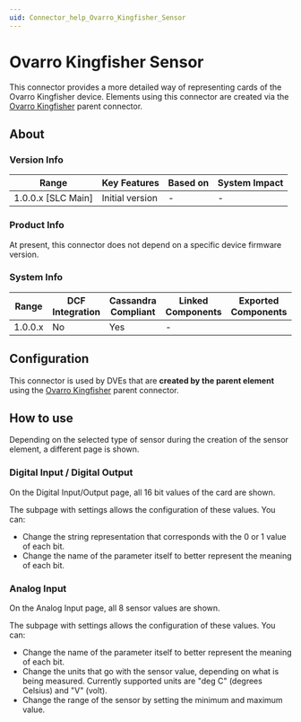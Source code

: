 ```yaml
---
uid: Connector_help_Ovarro_Kingfisher_Sensor
---
```


# Ovarro Kingfisher Sensor

This connector provides a more detailed way of representing cards of the Ovarro Kingfisher device. Elements using this connector are created via the [Ovarro Kingfisher](xref:Connector_help_Ovarro_Kingfisher) parent connector.

## About

### Version Info

| Range              | Key Features    | Based on | System Impact |
|--------------------|-----------------|----------|---------------|
| 1.0.0.x [SLC Main] | Initial version | -        | -             |

### Product Info

At present, this connector does not depend on a specific device firmware version.

### System Info

| Range   | DCF Integration | Cassandra Compliant | Linked Components | Exported Components |
|---------|-----------------|---------------------|-------------------|---------------------|
| 1.0.0.x | No              | Yes                 | -                 |                     |

## Configuration

This connector is used by DVEs that are **created by the parent element** using the [Ovarro Kingfisher](xref:Connector_help_Ovarro_Kingfisher) parent connector.

## How to use

Depending on the selected type of sensor during the creation of the sensor element, a different page is shown.

### Digital Input / Digital Output

On the Digital Input/Output page, all 16 bit values of the card are shown.

The subpage with settings allows the configuration of these values. You can:

- Change the string representation that corresponds with the 0 or 1 value of each bit.
- Change the name of the parameter itself to better represent the meaning of each bit.

### Analog Input

On the Analog Input page, all 8 sensor values are shown.

The subpage with settings allows the configuration of these values. You can:

- Change the name of the parameter itself to better represent the meaning of each bit.
- Change the units that go with the sensor value, depending on what is being measured. Currently supported units are "deg C" (degrees Celsius) and "V" (volt).
- Change the range of the sensor by setting the minimum and maximum value.
